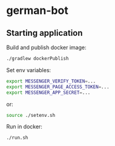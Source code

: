 # german-bot

## Starting application

Build and publish docker image:
```bash
./gradlew dockerPublish
```

Set env variables:

```bash 
export MESSENGER_VERIFY_TOKEN=...
export MESSENGER_PAGE_ACCESS_TOKEN=...
export MESSENGER_APP_SECRET=...
```

or: 

```bash
source ./setenv.sh
```

Run in docker:
```bash
./run.sh
```
